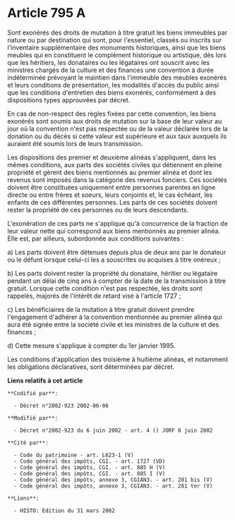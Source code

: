 # Article 795 A

Sont exonérés des droits de mutation à titre gratuit les biens immeubles par nature ou par destination qui sont, pour
l'essentiel, classés ou inscrits sur l'inventaire supplémentaire des monuments historiques, ainsi que les biens meubles qui
en constituent le complément historique ou artistique, dès lors que les héritiers, les donataires ou les légataires ont
souscrit avec les ministres chargés de la culture et des finances une convention à durée indéterminée prévoyant le maintien
dans l'immeuble des meubles exonérés et leurs conditions de présentation, les modalités d'accès du public ainsi que les
conditions d'entretien des biens exonérés, conformément à des dispositions types approuvées par décret. 

En cas de non-respect des règles fixées par cette convention, les biens exonérés sont soumis aux droits de mutation sur la
base de leur valeur au jour où la convention n'est pas respectée ou de la valeur déclarée lors de la donation ou du décès si
cette valeur est supérieure et aux taux auxquels ils auraient été soumis lors de leurs transmission. 

Les dispositions des premier et deuxième alinéas s'appliquent, dans les mêmes conditions, aux parts des sociétés civiles qui
détiennent en pleine propriété et gèrent des biens mentionnés au premier alinéa et dont les revenus sont imposés dans la
catégorie des revenus fonciers. Ces sociétés doivent être constituées uniquement entre personnes parentes en ligne directe ou
entre frères et soeurs, leurs conjoints et, le cas échéant, les enfants de ces différentes personnes. Les parts de ces
sociétés doivent rester la propriété de ces personnes ou de leurs descendants. 

L'exonération de ces parts ne s'applique qu'à concurrence de la fraction de leur valeur nette qui correspond aux biens
mentionnés au premier alinéa. Elle est, par ailleurs, subordonnée aux conditions suivantes : 

a) Les parts doivent être détenues depuis plus de deux ans par le donateur ou le défunt lorsque celui-ci les a souscrites ou
acquises à titre onéreux ; 

b) Les parts doivent rester la propriété du donataire, héritier ou légataire pendant un délai de cinq ans à compter de la
date de la transmission à titre gratuit. Lorsque cette condition n'est pas respectée, les droits sont rappelés, majorés de
l'intérêt de retard visé à l'article 1727 ; 

c) Les bénéficiaires de la mutation à titre gratuit doivent prendre l'engagement d'adhérer à la convention mentionnée au
premier alinéa qui aura été signée entre la société civile et les ministres de la culture et des finances ; 

d) Cette mesure s'applique à compter du 1er janvier 1995. 

Les conditions d'application des troisième à huitième alinéas, et notamment les obligations déclaratives, sont déterminées
par décret.

**Liens relatifs à cet article**

	**Codifié par**:

	  - Décret n°2002-923 2002-06-06

	**Modifié par**:

	  - Décret n°2002-923 du 6 juin 2002 - art. 4 () JORF 8 juin 2002

	**Cité par**:

	  - Code du patrimoine - art. L623-1 (V)
	  - Code général des impôts, CGI. - art. 1727 (VD)
	  - Code général des impôts, CGI. - art. 885 H (V)
	  - Code général des impôts, CGI. - art. 885 I (V)
	  - Code général des impôts, annexe 3, CGIAN3. - art. 281 bis (V)
	  - Code général des impôts, annexe 3, CGIAN3. - art. 281 ter (V)

	**Liens**:

	  - HISTO: Edition du 31 mars 2002
